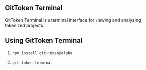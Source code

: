## GitToken Terminal

GitToken Terminal is a terminal interface for viewing and analyzing tokenized projects.

## Using GitToken Terminal

1) `npm install git-token@alpha`

2) `git token terminal`
